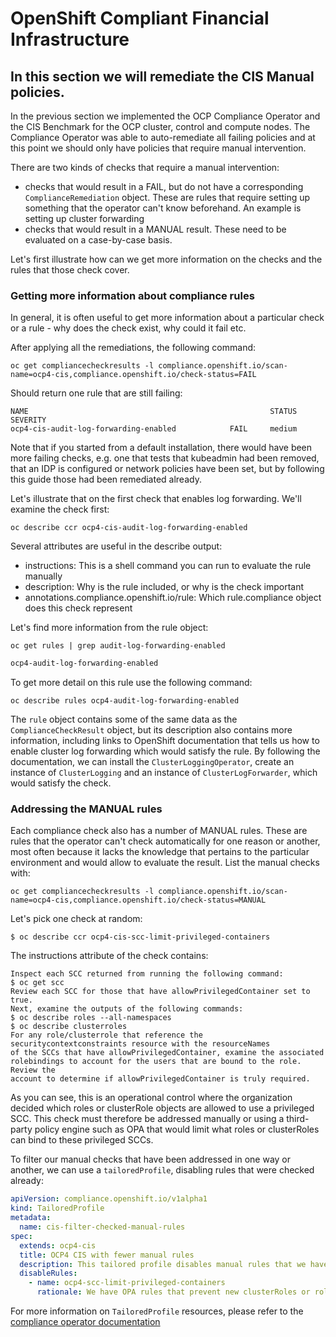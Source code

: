 # OpenShift Compliant Financial Infrastructure

## In this section we will remediate the CIS Manual policies.

In the previous section we implemented the OCP Compliance Operator and
the CIS Benchmark for the OCP cluster, control and compute nodes. The
Compliance Operator was able to auto-remediate all failing policies and
at this point we should only have policies that require manual intervention.

There are two kinds of checks that require a manual intervention:
 - checks that would result in a FAIL, but do not have a corresponding `ComplianceRemediation`
   object. These are rules that require setting up something that the operator can't know
   beforehand. An example is setting up cluster forwarding
 - checks that would result in a MANUAL result. These need to be evaluated
   on a case-by-case basis.

Let's first illustrate how can we get more information on the checks and the rules
that those check cover.

### Getting more information about compliance rules

In general, it is often useful to get more information about a particular check
or a rule - why does the check exist, why could it fail etc.

After applying all the remediations, the following command:
```shell
oc get compliancecheckresults -l compliance.openshift.io/scan-name=ocp4-cis,compliance.openshift.io/check-status=FAIL
```

Should return one rule that are still failing:
```shell
NAME                                                      STATUS   SEVERITY
ocp4-cis-audit-log-forwarding-enabled            FAIL     medium
```

Note that if you started from a default installation, there would have been
more failing checks, e.g. one that tests that kubeadmin had been removed, that an IDP is configured or network policies have been set, but by following this guide those had been remediated already.

Let's illustrate that on the first check that enables log forwarding.
We'll examine the check first:

```shell
oc describe ccr ocp4-cis-audit-log-forwarding-enabled
```

Several attributes are useful in the describe output:
 - instructions: This is a shell command you can run to evaluate the rule manually
 - description: Why is the rule included, or why is the check important
 - annotations.compliance.openshift.io/rule: Which rule.compliance object does this check represent

Let's find more information from the rule object:

```shell
oc get rules | grep audit-log-forwarding-enabled
```
```bash
ocp4-audit-log-forwarding-enabled                                                            117m
```
To get more detail on this rule use the following command:

```shell
oc describe rules ocp4-audit-log-forwarding-enabled
```

The `rule` object contains some of the same data as the `ComplianceCheckResult`
object, but its description also contains more information, including links
to OpenShift documentation that tells us how to enable cluster log forwarding
which would satisfy the rule. By following the documentation, we can install
the `ClusterLoggingOperator`, create an instance of `ClusterLogging` and an
instance of `ClusterLogForwarder`, which would satisfy the check.

### Addressing the MANUAL rules

Each compliance check also has a number of MANUAL rules. These are rules that
the operator can't check automatically for one reason or another, most often
because it lacks the knowledge that pertains to the particular environment and
would allow to evaluate the result. List the manual checks with:

```shell
oc get compliancecheckresults -l compliance.openshift.io/scan-name=ocp4-cis,compliance.openshift.io/check-status=MANUAL
```

Let's pick one check at random:
```shell
$ oc describe ccr ocp4-cis-scc-limit-privileged-containers
```

The instructions attribute of the check contains:
```console
Inspect each SCC returned from running the following command:
$ oc get scc
Review each SCC for those that have allowPrivilegedContainer set to true.
Next, examine the outputs of the following commands:
$ oc describe roles --all-namespaces
$ oc describe clusterroles
For any role/clusterrole that reference the
securitycontextconstraints resource with the resourceNames
of the SCCs that have allowPrivilegedContainer, examine the associated
rolebindings to account for the users that are bound to the role. Review the
account to determine if allowPrivilegedContainer is truly required.
```

As you can see, this is an operational control where the organization decided
which roles or clusterRole objects are allowed to use a privileged SCC.
This check must therefore be addressed manually or using a third-party policy
engine such as OPA that would limit what roles or clusterRoles can bind to
these privileged SCCs.

To filter our manual checks that have been addressed in one way or another, we
can use a `tailoredProfile`, disabling rules that were checked already:
```yaml
apiVersion: compliance.openshift.io/v1alpha1
kind: TailoredProfile
metadata:
  name: cis-filter-checked-manual-rules
spec:
  extends: ocp4-cis
  title: OCP4 CIS with fewer manual rules
  description: This tailored profile disables manual rules that we have addressed
  disableRules:
    - name: ocp4-scc-limit-privileged-containers
      rationale: We have OPA rules that prevent new clusterRoles or roles from binding to this SCC
```

For more information on `TailoredProfile` resources, please refer to the
[compliance operator documentation](https://docs.openshift.com/container-platform/4.12/security/compliance_operator/compliance-operator-tailor.html)
